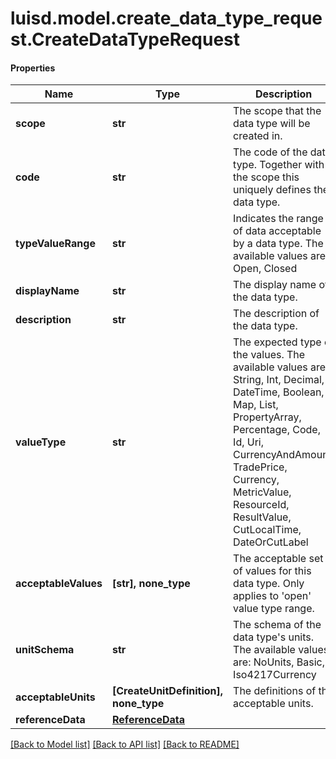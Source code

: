 # luisd.model.create_data_type_request.CreateDataTypeRequest

#### Properties
Name | Type | Description | Notes
------------ | ------------- | ------------- | -------------
**scope** | **str** | The scope that the data type will be created in. | 
**code** | **str** | The code of the data type. Together with the scope this uniquely defines the data type. | 
**typeValueRange** | **str** | Indicates the range of data acceptable by a data type. The available values are: Open, Closed | 
**displayName** | **str** | The display name of the data type. | 
**description** | **str** | The description of the data type. | 
**valueType** | **str** | The expected type of the values. The available values are: String, Int, Decimal, DateTime, Boolean, Map, List, PropertyArray, Percentage, Code, Id, Uri, CurrencyAndAmount, TradePrice, Currency, MetricValue, ResourceId, ResultValue, CutLocalTime, DateOrCutLabel | 
**acceptableValues** | **[str], none_type** | The acceptable set of values for this data type. Only applies to &#x27;open&#x27; value type range. | [optional] 
**unitSchema** | **str** | The schema of the data type&#x27;s units. The available values are: NoUnits, Basic, Iso4217Currency | [optional] 
**acceptableUnits** | **[CreateUnitDefinition], none_type** | The definitions of the acceptable units. | [optional] 
**referenceData** | [**ReferenceData**](ReferenceData.md) |  | [optional] 

[[Back to Model list]](../../README.md#documentation-for-models) [[Back to API list]](../../README.md#documentation-for-api-endpoints) [[Back to README]](../../README.md)

